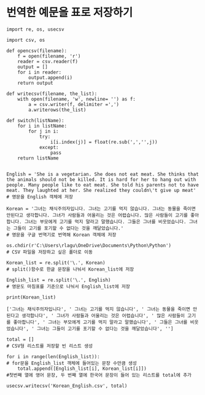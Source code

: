 # 번역한 예문을 표로 저장하기


```
import re, os, usecsv
```


```
import csv, os

def opencsv(filename):
    f = open(filename, 'r')
    reader = csv.reader(f)
    output = []
    for i in reader:
        output.append(i)
    return output
    
def writecsv(filename, the_list):
    with open(filename, 'w', newline= '') as f:
        a = csv.writer(f, delimiter =',')
        a.writerows(the_list)
        
def switch(listName):
    for i in listName:
        for j in i:
            try:
                i[i.index(j)] = float(re.sub(',','',j))
            except:
                pass
    return listName


```


```
English = 'She is a vegetarian. She does not eat meat. She thinks that the animals should not be killed. It is hard for her to hang out with people. Many people like to eat meat. She told his parents not to have meat. They laughted at her. She realized they couldn\'t give up meat'
# 영문을 English 객체에 저장

Korean = '그녀는 채식주의자입니다. 그녀는 고기를 먹지 않습니다. 그녀는 동물을 죽이면 안된다고 생각합니다. 그녀가 사람들과 어울리는 것은 어렵습니다. 많은 사람들이 고기를 좋아합니다. 그녀는 부모에게 고기를 먹지 말라고 말했습니다. 그들은 그녀를 비웃었습니다. 그녀는 그들이 고기를 포기할 수 없다는 것을 깨달았습니다.'
# 영문을 구글 번역기로 번역해 Korean 객체에 저장

os.chdir(r'C:\Users\rlagu\OneDrive\Documents\Python\Python')
# CSV 파일을 저장하고 싶은 폴더로 이동
```


```
Korean_list = re.split('\.', Korean)
# split()함수로 한글 문장을 나눠서 Korean_list에 저장

English_list = re.split('\.', English)
# 영문도 마침표를 기준으로 나눠서 English_list에 저장

print(Korean_list)
```

    ['그녀는 채식주의자입니다', ' 그녀는 고기를 먹지 않습니다', ' 그녀는 동물을 죽이면 안된다고 생각합니다', ' 그녀가 사람들과 어울리는 것은 어렵습니다', ' 많은 사람들이 고기를 좋아합니다', ' 그녀는 부모에게 고기를 먹지 말라고 말했습니다', ' 그들은 그녀를 비웃었습니다', ' 그녀는 그들이 고기를 포기할 수 없다는 것을 깨달았습니다', '']
    


```
total = []
# CSV형 리스트를 저장할 빈 리스트 생성

for i in range(len(English_list)):
# for문을 English_list 객체에 들어있는 문장 수만큼 생성
    total.append([English_list[i], Korean_list[i]])
#첫번째 열에 영어 문장, 두 번째 열에 한국어 문장이 들어 있는 리스트를 total에 추가

usecsv.writecsv('Korean_English.csv', total)
```


```

```


```

```


```

```


```

```


```

```


```

```


```

```


```

```


```

```


```

```


```

```


```

```


```

```


```

```


```

```


```

```


```

```


```

```


```

```


```

```


```

```


```

```
